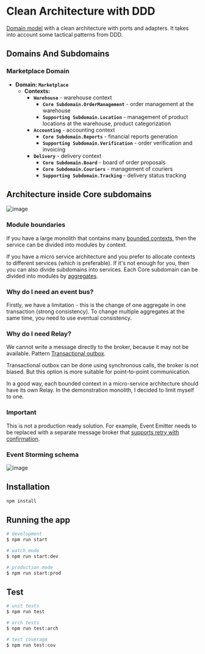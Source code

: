 # Clean Architecture with DDD

[Domain model](https://martinfowler.com/eaaCatalog/domainModel.html) with a clean architecture with ports and adapters. It takes into account some tactical patterns from DDD.

## Domains And Subdomains

### Marketplace Domain

- **Domain: `Marketplace`**
  - **Contexts:**
    - **`Warehouse`** - warehouse context
      - **`Core Subdomain.OrderManagement`** - order management at the warehouse
      - **`Supporting Subdomain.Location`** - management of product locations at the warehouse, product categorization
    - **`Accounting`** - accounting context
      - **`Core Subdomain.Reports`** - financial reports generation
      - **`Supporting Subdomain.Verification`** - order verification and invoicing
    - **`Delivery`** - delivery context
      - **`Core Subdomain.Board`** - board of order proposals
      - **`Core Subdomain.Couriers`** - management of couriers
      - **`Supporting Subdomain.Tracking`** - delivery status tracking

## Architecture inside Core subdomains

![image](https://github.com/zhuravlevma/nestjs-ddd-clean-architecture/assets/44276887/2be14dbf-818b-452d-a39e-0a9de80c9a6b)

### Module boundaries

If you have a large monolith that contains many [bounded contexts](https://martinfowler.com/bliki/BoundedContext.html), then the service can be divided into modules by context.

If you have a micro service architecture and you prefer to allocate contexts to different services (which is preferable). If it's not enough for you, then you can also divide subdomains into services.
Each Core subdomain can be divided into modules by [aggregates](https://martinfowler.com/bliki/DDD_Aggregate.html).

### Why do I need an event bus?

Firstly, we have a limitation - this is the change of one aggregate in one transaction (strong consistency). To change multiple aggregates at the same time, you need to use eventual consistency.

### Why do I need Relay?

We cannot write a message directly to the broker, because it may not be available. Pattern [Transactional outbox](https://microservices.io/patterns/data/transactional-outbox.html).

Transactional outbox can be done using synchronous calls, the broker is not biased. But this option is more suitable for point-to-point communication.

In a good way, each bounded context in a micro-service architecture should have its own Relay. In the demonstration monolith, I decided to limit myself to one.

### Important

This is not a production ready solution. For example, Event Emitter needs to be replaced with a separate message broker that [supports retry with confirmation](https://medium.com/upstream-engineering/a-tale-of-retries-using-rabbitmq-8a02a357a66).

### Event Storming schema

![image](https://github.com/zhuravlevma/nestjs-clean-architecture/assets/44276887/396d6ec0-bc43-4cf3-9dec-a77625f2fd11)

## Installation

```bash
npm install
```

## Running the app

```bash
# development
$ npm run start

# watch mode
$ npm run start:dev

# production mode
$ npm run start:prod
```

## Test

```bash
# unit tests
$ npm run test

# arch tests
$ npm run test:arch

# test coverage
$ npm run test:cov
```
